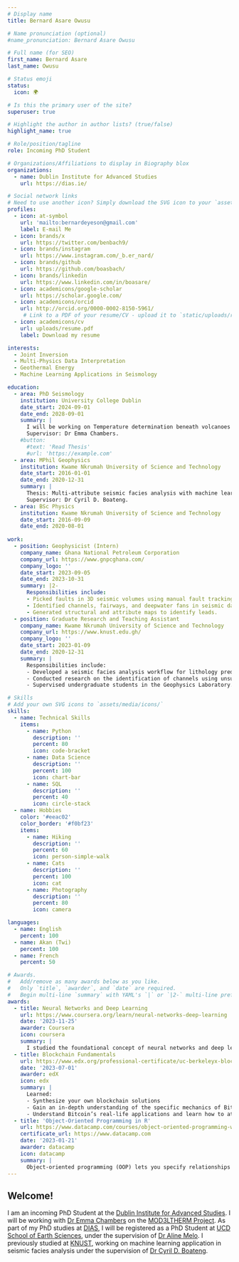 ```yaml
---
# Display name
title: Bernard Asare Owusu

# Name pronunciation (optional)
#name_pronunciation: Bernard Asare Owusu

# Full name (for SEO)
first_name: Bernard Asare 
last_name: Owusu

# Status emoji
status:
  icon: 🌍

# Is this the primary user of the site?
superuser: true

# Highlight the author in author lists? (true/false)
highlight_name: true

# Role/position/tagline
role: Incoming PhD Student

# Organizations/Affiliations to display in Biography blox
organizations:
  - name: Dublin Institute for Advanced Studies
    url: https://dias.ie/

# Social network links
# Need to use another icon? Simply download the SVG icon to your `assets/media/icons/` folder.
profiles:
  - icon: at-symbol
    url: 'mailto:bernardeyeson@gmail.com'
    label: E-mail Me
  - icon: brands/x
    url: https://twitter.com/benbach9/
  - icon: brands/instagram
    url: https://www.instagram.com/_b.er_nard/
  - icon: brands/github
    url: https://github.com/boasbach/
  - icon: brands/linkedin
    url: https://www.linkedin.com/in/boasare/
  - icon: academicons/google-scholar
    url: https://scholar.google.com/
  - icon: academicons/orcid
    url: http://orcid.org/0000-0002-8150-5961/
     # Link to a PDF of your resume/CV - upload it to `static/uploads/resume.pdf`
  - icon: academicons/cv
    url: uploads/resume.pdf
    label: Download my resume

interests:
  - Joint Inversion
  - Multi-Physics Data Interpretation
  - Geothermal Energy
  - Machine Learning Applications in Seismology

education:
  - area: PhD Seismology
    institution: University College Dublin
    date_start: 2024-09-01
    date_end: 2028-09-01
    summary: |
      I will be working on Temperature determination beneath volcanoes using geophysical-petrological modelling. 
      Supervisor: Dr Emma Chambers. 
    #button:
      #text: 'Read Thesis'
      #url: 'https://example.com'
  - area: MPhil Geophysics
    institution: Kwame Nkrumah University of Science and Technology
    date_start: 2016-01-01
    date_end: 2020-12-31
    summary: |
      Thesis: Multi-attribute seismic facies analysis with machine learning for reservoir characterization. 
      Supervisor: Dr Cyril D. Boateng.   
  - area: BSc Physics
    institution: Kwame Nkrumah University of Science and Technology
    date_start: 2016-09-09
    date_end: 2020-08-01
      
work:
  - position: Geophysicist (Intern)
    company_name: Ghana National Petroleum Corporation
    company_url: https://www.gnpcghana.com/
    company_logo: ''
    date_start: 2023-09-05
    date_end: 2023-10-31
    summary: |2-
      Responsibilities include:
      - Picked faults in 3D seismic volumes using manual fault tracking and ML-assisted fault prediction.
      - Identified channels, fairways, and deepwater fans in seismic data.
      - Generated structural and attribute maps to identify leads.
  - position: Graduate Research and Teaching Assistant
    company_name: Kwame Nkrumah University of Science and Technology
    company_url: https://www.knust.edu.gh/
    company_logo: ''
    date_start: 2023-01-09
    date_end: 2020-12-31
    summary: |
      Responsibilities include:
      - Developed a seismic facies analysis workflow for lithology prediction using multi-attribute analysis, unsupervised machine learning, and spectral decomposition.
      - Conducted research on the identification of channels using unsupervised waveform clustering and spectral decomposition.
      - Supervised undergraduate students in the Geophysics Laboratory.

# Skills
# Add your own SVG icons to `assets/media/icons/`
skills:
  - name: Technical Skills
    items:
      - name: Python
        description: ''
        percent: 80
        icon: code-bracket
      - name: Data Science
        description: ''
        percent: 100
        icon: chart-bar
      - name: SQL
        description: ''
        percent: 40
        icon: circle-stack
  - name: Hobbies
    color: '#eeac02'
    color_border: '#f0bf23'
    items:
      - name: Hiking
        description: ''
        percent: 60
        icon: person-simple-walk
      - name: Cats
        description: ''
        percent: 100
        icon: cat
      - name: Photography
        description: ''
        percent: 80
        icon: camera

languages:
  - name: English
    percent: 100
  - name: Akan (Twi)
    percent: 100
  - name: French
    percent: 50

# Awards.
#   Add/remove as many awards below as you like.
#   Only `title`, `awarder`, and `date` are required.
#   Begin multi-line `summary` with YAML's `|` or `|2-` multi-line prefix and indent 2 spaces below.
awards:
  - title: Neural Networks and Deep Learning
    url: https://www.coursera.org/learn/neural-networks-deep-learning
    date: '2023-11-25'
    awarder: Coursera
    icon: coursera
    summary: |
      I studied the foundational concept of neural networks and deep learning. By the end, I was familiar with the significant technological trends driving the rise of deep learning; build, train, and apply fully connected deep neural networks; implement efficient (vectorized) neural networks; identify key parameters in a neural network’s architecture; and apply deep learning to your own applications.
  - title: Blockchain Fundamentals
    url: https://www.edx.org/professional-certificate/uc-berkeleyx-blockchain-fundamentals
    date: '2023-07-01'
    awarder: edX
    icon: edx
    summary: |
      Learned:
      - Synthesize your own blockchain solutions
      - Gain an in-depth understanding of the specific mechanics of Bitcoin
      - Understand Bitcoin’s real-life applications and learn how to attack and destroy Bitcoin, Ethereum, smart contracts and Dapps, and alternatives to Bitcoin’s Proof-of-Work consensus algorithm
  - title: 'Object-Oriented Programming in R'
    url: https://www.datacamp.com/courses/object-oriented-programming-with-s3-and-r6-in-r
    certificate_url: https://www.datacamp.com
    date: '2023-01-21'
    awarder: datacamp
    icon: datacamp
    summary: |
      Object-oriented programming (OOP) lets you specify relationships between functions and the objects that they can act on, helping you manage complexity in your code. This is an intermediate level course, providing an introduction to OOP, using the S3 and R6 systems. S3 is a great day-to-day R programming tool that simplifies some of the functions that you write. R6 is especially useful for industry-specific analyses, working with web APIs, and building GUIs.
---
```


## Welcome!

I am an incoming PhD Student at the [Dublin Institute for Advanced Studies](https://dias.ie/). I will be working with [Dr Emma Chambers](https://www.dias.ie/cosmicphysics/geophysics/geo-staff/geo-dr-emma-chambers/) on the [MOD3LTHERM Project](https://mod3ltherm.ie/). As part of my PhD studies at [DIAS](https://dias.ie/), I will be registered as a PhD Student at [UCD School of Earth Sciences](https://www.ucd.ie/earthsciences/), under the supervision of [Dr Aline Melo](https://people.ucd.ie/aline.melo/). I previously studied at [KNUST](https://knust.edu.gh/), working on machine learning application in seismic facies analysis under the supervision of [Dr Cyril D. Boateng](https://webapps.knust.edu.gh/staff/dirsearch/profile/summary/563472dc7396.html).
